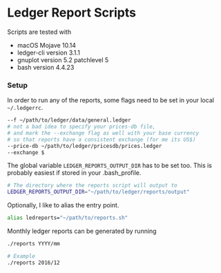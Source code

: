 # Ledger Report Scripts

Scripts are tested with

- macOS Mojave 10.14
- ledger-cli version 3.1.1
- gnuplot version 5.2 patchlevel 5
- bash version 4.4.23

### Setup

In order to run any of the reports, some flags need to be set in your local `~/.ledgerrc`.
```sh
--f ~/path/to/ledger/data/general.ledger
# not a bad idea to specify your prices-db file,
# and mark the --exchange flag as well with your base currency
# so that reports have a consistent exchange (for me its US$)
--price-db ~/path/to/ledger/pricesdb/prices.ledger
--exchange $
```

The global variable `LEDGER_REPORTS_OUTPUT_DIR` has to be set too. This is probably easiest if stored in your .bash_profile.
```sh
# The directory where the reports script will output to
LEDGER_REPORTS_OUTPUT_DIR="~/path/to/ledger/reports/output"
```

Optionally, I like to alias the entry point.

```bash
alias ledreports="~/path/to/reports.sh"
```


Monthly ledger reports can be generated by running

```bash
./reports YYYY/mm

# Example
./reports 2016/12
```

